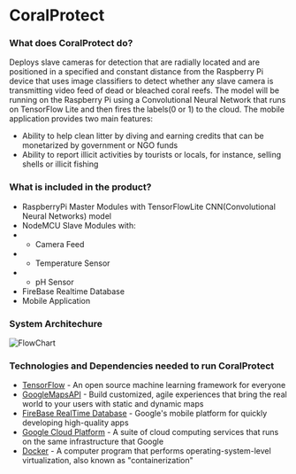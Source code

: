 # CoralProtect
### What does CoralProtect do?

Deploys slave cameras for detection that are radially located and are positioned in a specified and constant distance from the Raspberry   Pi device that uses image classifiers to detect whether any slave camera is transmitting video feed of dead or bleached coral reefs. 
The model will be running on the Raspberry Pi using a Convolutional Neural Network that runs on TensorFlow Lite and then fires the      labels(0 or 1) to the cloud. 
The mobile application provides two main features:
 - Ability to help clean litter by diving and earning credits that can be monetarized by government or NGO funds
 - Ability to report illicit activities by tourists or locals, for instance, selling shells or illicit fishing

### What is included in the product?

 - RaspberryPi Master Modules with TensorFlowLite CNN(Convolutional Neural Networks) model
 - NodeMCU Slave Modules with:
 - - Camera Feed 
 - - Temperature Sensor
 - - pH Sensor 
 - FireBase Realtime Database
 - Mobile Application 
 
### System Architechure
![FlowChart](https://github.com/shubham0008/CoralProtect/blob/master/readme/Flowchart.jpg)

### Technologies and Dependencies needed to run CoralProtect

* [TensorFlow] - An open source machine learning framework for everyone
* [GoogleMapsAPI] - Build customized, agile experiences that bring the real world to your users with static and dynamic maps
* [FireBase RealTime Database] - Google's mobile platform for quickly developing high-quality apps
* [Google Cloud Platform] - A suite of cloud computing services that runs on the same infrastructure that Google
* [Docker] - A computer program that performs operating-system-level virtualization, also known as "containerization"

[TensorFlow]: <https://www.tensorflow.org>
[GoogleMapsAPI]: <https://developers.google.com/maps>
[FireBase RealTime Database]: <https://firebase.google.com>
[Google Cloud Platform]: <https://cloud.google.com>
[Docker]: <https://www.docker.com>
